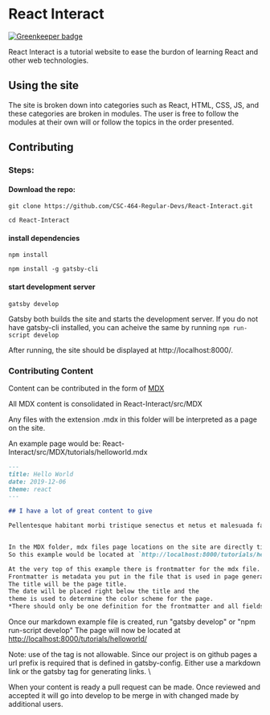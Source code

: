 # React Interact

[![Greenkeeper badge](https://badges.greenkeeper.io/CSC-464-Regular-Devs/React-Interact.svg)](https://greenkeeper.io/)

React Interact is a tutorial website to ease the burdon of learning React and other web technologies.

## Using the site

The site is broken down into categories such as React, HTML, CSS, JS, and these categories are broken in modules. The user is free to follow the modules at their own will or follow the topics in the order presented.

## Contributing

### Steps:
#### Download the repo: 

`git clone https://github.com/CSC-464-Regular-Devs/React-Interact.git`

`cd React-Interact`

#### install dependencies

`npm install`

`npm install -g gatsby-cli`

#### start development server

`gatsby develop`

Gatsby both builds the site and starts the development server. If you do not have gatsby-cli installed, you can acheive the same by running `npm run-script develop`

After running, the site should be displayed at http://localhost:8000/.

### Contributing Content

Content can be contributed in the form of [MDX](https://www.gatsbyjs.org/docs/mdx/)

All MDX content is consolidated in React-Interact/src/MDX

Any files with the extension .mdx in this folder will be interpreted as a page on the site.

An example page would be: React-Interact/src/MDX/tutorials/helloworld.mdx

```markdown
---
title: Hello World
date: 2019-12-06
theme: react
---

## I have a lot of great content to give

Pellentesque habitant morbi tristique senectus et netus et malesuada fames ac turpis egestas.


In the MDX folder, mdx files page locations on the site are directly tied to their path in the folder. 
So this example would be located at `http://localhost:8000/tutorials/helloworld`

At the very top of this example there is frontmatter for the mdx file. 
Frontmatter is metadata you put in the file that is used in page generation.
The title will be the page title.
The date will be placed right below the title and the
theme is used to determine the color scheme for the page. 
*There should only be one definition for the frontmatter and all fields are unique*
```

Once our markdown example file is created, run "gatsby develop" or "npm run-script develop"
The page will now be located at [http://localhost:8000/tutorials/helloworld/](http://localhost:8000/tutorials/helloworld/)

Note: use of the <a> tag is not allowable. Since our project is on github pages a url prefix is required that is defined in gatsby-config. Either use a markdown link or the gatsby <Link> tag for generating links. \
 
When your content is ready a pull request can be made. Once reviewed and accepted it will go into develop to be merge in with changed made by additional users.
